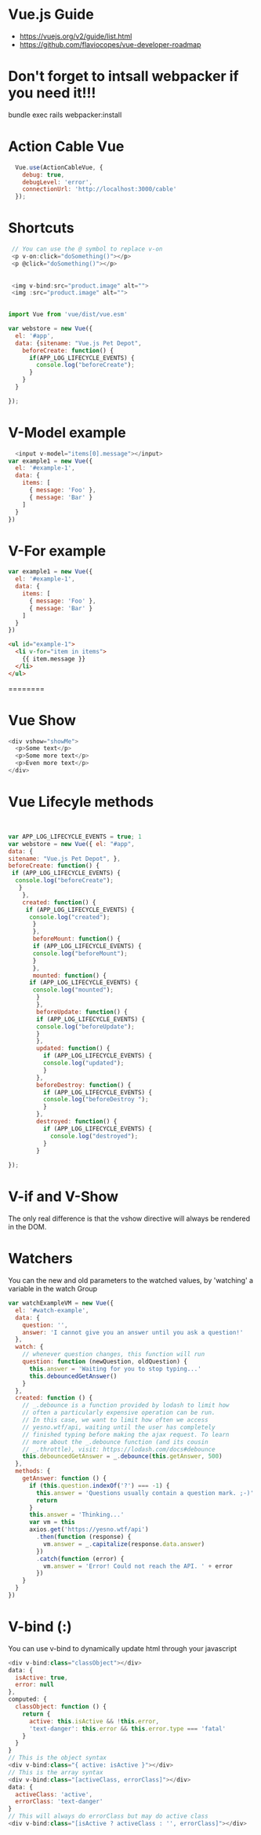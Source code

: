 

# Vue.js Guide
* https://vuejs.org/v2/guide/list.html
* https://github.com/flaviocopes/vue-developer-roadmap

# Don't forget to intsall webpacker if you need it!!!
bundle exec rails webpacker:install

# Action Cable Vue
```javascript
  Vue.use(ActionCableVue, {
    debug: true,
    debugLevel: 'error',
    connectionUrl: 'http://localhost:3000/cable'
  });
```

# Shortcuts

```javascript
 // You can use the @ symbol to replace v-on
 <p v-on:click="doSomething()"></p>
 <p @click="doSomething()"></p>
 
 
 <img v-bind:src="product.image" alt="">
 <img :src="product.image" alt="">
 
```


```javascript
import Vue from 'vue/dist/vue.esm'

var webstore = new Vue({
  el: '#app',
  data: {sitename: "Vue.js Pet Depot",
    beforeCreate: function() {
      if(APP_LOG_LIFECYCLE_EVENTS) {
        console.log("beforeCreate"); 
      }
    }
  }

});

```


# V-Model example
```javascript
  <input v-model="items[0].message"></input>
var example1 = new Vue({
  el: '#example-1',
  data: {
    items: [
      { message: 'Foo' },
      { message: 'Bar' }
    ]
  }
})
``` 


# V-For example
```javascript
var example1 = new Vue({
  el: '#example-1',
  data: {
    items: [
      { message: 'Foo' },
      { message: 'Bar' }
    ]
  }
})
``` 

```html
<ul id="example-1">
  <li v-for="item in items">
    {{ item.message }}
  </li>
</ul>
```
========


# Vue Show


```javascript
<div v­show="showMe">
  <p>Some text</p>
  <p>Some more text</p> 
  <p>Even more text</p>
</div> 
```


# Vue Lifecyle methods
```javascript


var APP_LOG_LIFECYCLE_EVENTS = true; 1
var webstore = new Vue({ el: "#app",
data: {
sitename: "Vue.js Pet Depot", },
beforeCreate: function() { 
 if (APP_LOG_LIFECYCLE_EVENTS) { 
  console.log("beforeCreate"); 
   }
    }, 
    created: function() { 
     if (APP_LOG_LIFECYCLE_EVENTS) { 
      console.log("created"); 
       }
       },
       beforeMount: function() { 
       if (APP_LOG_LIFECYCLE_EVENTS) { 
       console.log("beforeMount"); 
       }
       }, 
       mounted: function() { 
      if (APP_LOG_LIFECYCLE_EVENTS) { 
       console.log("mounted"); 
        }
        }, 
        beforeUpdate: function() { 
        if (APP_LOG_LIFECYCLE_EVENTS) { 
        console.log("beforeUpdate"); 
        }
        }, 
        updated: function() { 
          if (APP_LOG_LIFECYCLE_EVENTS) { 
          console.log("updated"); 
          }
        }, 
        beforeDestroy: function() { 
          if (APP_LOG_LIFECYCLE_EVENTS) { 
          console.log("beforeDestroy "); 
          }
        },
        destroyed: function() { 
          if (APP_LOG_LIFECYCLE_EVENTS) { 
            console.log("destroyed"); 
          }
        }
        
});


```


# V-if and V-Show
The only real difference is that the v­show directive will 
always be rendered in the DOM.


# Watchers
You can the new and old parameters to the watched values,
by 'watching' a variable in the watch Group

```javascript
var watchExampleVM = new Vue({
  el: '#watch-example',
  data: {
    question: '',
    answer: 'I cannot give you an answer until you ask a question!'
  },
  watch: {
    // whenever question changes, this function will run
    question: function (newQuestion, oldQuestion) {
      this.answer = 'Waiting for you to stop typing...'
      this.debouncedGetAnswer()
    }
  },
  created: function () {
    // _.debounce is a function provided by lodash to limit how
    // often a particularly expensive operation can be run.
    // In this case, we want to limit how often we access
    // yesno.wtf/api, waiting until the user has completely
    // finished typing before making the ajax request. To learn
    // more about the _.debounce function (and its cousin
    // _.throttle), visit: https://lodash.com/docs#debounce
    this.debouncedGetAnswer = _.debounce(this.getAnswer, 500)
  },
  methods: {
    getAnswer: function () {
      if (this.question.indexOf('?') === -1) {
        this.answer = 'Questions usually contain a question mark. ;-)'
        return
      }
      this.answer = 'Thinking...'
      var vm = this
      axios.get('https://yesno.wtf/api')
        .then(function (response) {
          vm.answer = _.capitalize(response.data.answer)
        })
        .catch(function (error) {
          vm.answer = 'Error! Could not reach the API. ' + error
        })
    }
  }
})

```


# V-bind (:)
You can use v-bind to dynamically update html through your javascript

```javascript
<div v-bind:class="classObject"></div>
data: {
  isActive: true,
  error: null
},
computed: {
  classObject: function () {
    return {
      active: this.isActive && !this.error,
      'text-danger': this.error && this.error.type === 'fatal'
    }
  }
}
// This is the object syntax
<div v-bind:class="{ active: isActive }"></div>
// This is the array syntax
<div v-bind:class="[activeClass, errorClass]"></div>
data: {
  activeClass: 'active',
  errorClass: 'text-danger'
}
// This will always do errorClass but may do active class
<div v-bind:class="[isActive ? activeClass : '', errorClass]"></div>
```










